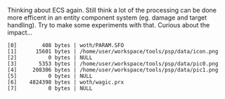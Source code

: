 Thinking about ECS again. Still think a lot of the processing can be done more efficent in an 
entity component system (eg. damage and target handling). Try to make some experiments with 
that. Curious about the impact...

```
[0]        408 bytes | woth/PARAM.SFO
[1]      15601 bytes | /home/user/workspace/tools/psp/data/icon.png
[2]          0 bytes | NULL
[3]       5353 bytes | /home/user/workspace/tools/psp/data/pic0.png
[4]     208306 bytes | /home/user/workspace/tools/psp/data/pic1.png
[5]          0 bytes | NULL
[6]    4824398 bytes | woth/wagic.prx
[7]          0 bytes | NULL
```


